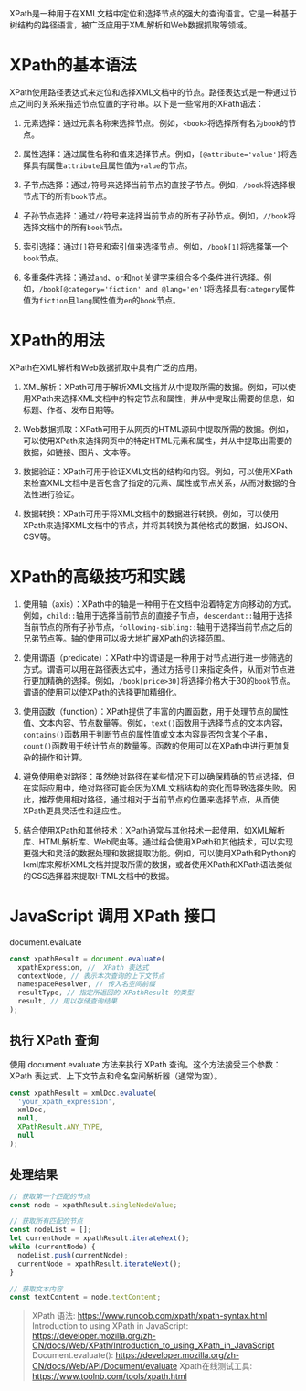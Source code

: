 XPath是一种用于在XML文档中定位和选择节点的强大的查询语言。它是一种基于树结构的路径语言，被广泛应用于XML解析和Web数据抓取等领域。

# XPath的基本语法

XPath使用路径表达式来定位和选择XML文档中的节点。路径表达式是一种通过节点之间的关系来描述节点位置的字符串。以下是一些常用的XPath语法：

1. 元素选择：通过元素名称来选择节点。例如，`<book>`将选择所有名为`book`的节点。

2. 属性选择：通过属性名称和值来选择节点。例如，`[@attribute='value']`将选择具有属性`attribute`且属性值为`value`的节点。

3. 子节点选择：通过`/`符号来选择当前节点的直接子节点。例如，`/book`将选择根节点下的所有`book`节点。

4. 子孙节点选择：通过`//`符号来选择当前节点的所有子孙节点。例如，`//book`将选择文档中的所有`book`节点。

5. 索引选择：通过`[]`符号和索引值来选择节点。例如，`/book[1]`将选择第一个`book`节点。

6. 多重条件选择：通过`and`、`or`和`not`关键字来组合多个条件进行选择。例如，`/book[@category='fiction' and @lang='en']`将选择具有`category`属性值为`fiction`且`lang`属性值为`en`的`book`节点。

# XPath的用法

XPath在XML解析和Web数据抓取中具有广泛的应用。

1. XML解析：XPath可用于解析XML文档并从中提取所需的数据。例如，可以使用XPath来选择XML文档中的特定节点和属性，并从中提取出需要的信息，如标题、作者、发布日期等。

2. Web数据抓取：XPath可用于从网页的HTML源码中提取所需的数据。例如，可以使用XPath来选择网页中的特定HTML元素和属性，并从中提取出需要的数据，如链接、图片、文本等。

3. 数据验证：XPath可用于验证XML文档的结构和内容。例如，可以使用XPath来检查XML文档中是否包含了指定的元素、属性或节点关系，从而对数据的合法性进行验证。

4. 数据转换：XPath可用于将XML文档中的数据进行转换。例如，可以使用XPath来选择XML文档中的节点，并将其转换为其他格式的数据，如JSON、CSV等。

# XPath的高级技巧和实践

1. 使用轴（axis）：XPath中的轴是一种用于在文档中沿着特定方向移动的方式。例如，`child::`轴用于选择当前节点的直接子节点，`descendant::`轴用于选择当前节点的所有子孙节点，`following-sibling::`轴用于选择当前节点之后的兄弟节点等。轴的使用可以极大地扩展XPath的选择范围。

2. 使用谓语（predicate）：XPath中的谓语是一种用于对节点进行进一步筛选的方式。谓语可以用在路径表达式中，通过方括号`[]`来指定条件，从而对节点进行更加精确的选择。例如，`/book[price>30]`将选择价格大于30的`book`节点。谓语的使用可以使XPath的选择更加精细化。

3. 使用函数（function）：XPath提供了丰富的内置函数，用于处理节点的属性值、文本内容、节点数量等。例如，`text()`函数用于选择节点的文本内容，`contains()`函数用于判断节点的属性值或文本内容是否包含某个子串，`count()`函数用于统计节点的数量等。函数的使用可以在XPath中进行更加复杂的操作和计算。

4. 避免使用绝对路径：虽然绝对路径在某些情况下可以确保精确的节点选择，但在实际应用中，绝对路径可能会因为XML文档结构的变化而导致选择失败。因此，推荐使用相对路径，通过相对于当前节点的位置来选择节点，从而使XPath更具灵活性和适应性。

5. 结合使用XPath和其他技术：XPath通常与其他技术一起使用，如XML解析库、HTML解析库、Web爬虫等。通过结合使用XPath和其他技术，可以实现更强大和灵活的数据处理和数据提取功能。例如，可以使用XPath和Python的lxml库来解析XML文档并提取所需的数据，或者使用XPath和XPath语法类似的CSS选择器来提取HTML文档中的数据。

# JavaScript 调用 XPath 接口
document.evaluate

```js
const xpathResult = document.evaluate(
  xpathExpression, //  XPath 表达式
  contextNode, // 表示本次查询的上下文节点
  namespaceResolver, // 传入名空间前缀
  resultType, // 指定所返回的 XPathResult 的类型
  result, // 用以存储查询结果
);
```

## 执行 XPath 查询
使用 document.evaluate 方法来执行 XPath 查询。这个方法接受三个参数：XPath 表达式、上下文节点和命名空间解析器（通常为空）。
```js
const xpathResult = xmlDoc.evaluate(
  'your_xpath_expression',
  xmlDoc, 
  null,
  XPathResult.ANY_TYPE,
  null
);
```

## 处理结果
```js
// 获取第一个匹配的节点
const node = xpathResult.singleNodeValue;

// 获取所有匹配的节点
const nodeList = [];
let currentNode = xpathResult.iterateNext();
while (currentNode) {
  nodeList.push(currentNode);
  currentNode = xpathResult.iterateNext();
}

// 获取文本内容
const textContent = node.textContent;
```

>XPath 语法: https://www.runoob.com/xpath/xpath-syntax.html
Introduction to using XPath in JavaScript: https://developer.mozilla.org/zh-CN/docs/Web/XPath/Introduction_to_using_XPath_in_JavaScript
Document.evaluate(): https://developer.mozilla.org/zh-CN/docs/Web/API/Document/evaluate
Xpath在线测试工具: https://www.toolnb.com/tools/xpath.html
